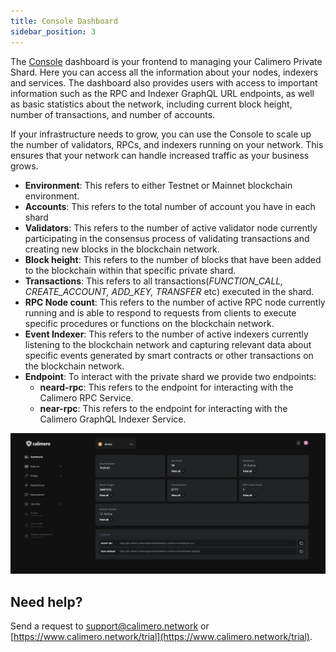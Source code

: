 ```yaml
---
title: Console Dashboard
sidebar_position: 3
---
```


The [Console](https://app.calimero.network/dashboard) dashboard is your frontend to managing your Calimero Private Shard. Here you can access all the information about your nodes, indexers and services. The dashboard also provides users with access to important information such as the RPC and Indexer GraphQL URL endpoints, as well as basic statistics about the network, including current block height, number of transactions, and number of accounts.

If your infrastructure needs to grow, you can use the Console to scale up the number of validators, RPCs, and indexers running on your network. This ensures that your network can handle increased traffic as your business grows.

- **Environment**: This refers to either Testnet or Mainnet blockchain environment.
- **Accounts**: This refers to the total number of account you have in each shard
- **Validators**: This refers to the number of active validator node currently participating in the consensus process of validating transactions and creating new blocks in the blockchain network.
- **Block height**:  This refers to the number of blocks that have been added to the blockchain within that specific private shard.
- **Transactions**: This refers to all transactions(_FUNCTION_CALL, CREATE_ACCOUNT, ADD_KEY, TRANSFER_ etc) executed in the shard.
- **RPC Node count**: This refers to the number of active RPC node currently running and is able to respond to requests from clients to execute specific procedures or functions on the blockchain network.
- **Event Indexer**: This refers to the number of active indexers currently listening to the blockchain network and capturing relevant data about specific events generated by smart contracts or other transactions on the blockchain network.
- **Endpoint**: To interact with the private shard we provide two endpoints:
    - **neard-rpc**: This refers to the endpoint for interacting with the Calimero RPC Service.
    - **near-rpc**: This refers to the endpoint for interacting with the Calimero GraphQL Indexer Service.

![](../../static/img/dahboard.png)

## Need help?

Send a request to [support@calimero.network](mailto:support@calimero.network) or [https://www.calimero.network/trial](https://www.calimero.network/trial).